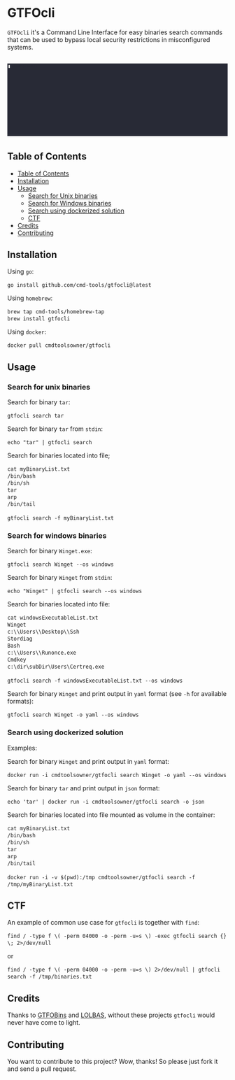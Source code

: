 # GTFOcli

`GTFOcli` it's a Command Line Interface for easy binaries search commands that can be used to bypass local security restrictions in misconfigured systems.

![](https://github.com/cmd-tools/gtfocli/blob/main/docs/gtfocli.gif)
---
## Table of Contents

- [Table of Contents](#table-of-contents)
- [Installation](#installation)
- [Usage](#usage)
  - [Search for Unix binaries](#search-for-unix-binaries)
  - [Search for Windows binaries](#search-for-windows-binaries)
  - [Search using dockerized solution](#search-using-dockerized-solution)
  - [CTF](#CTF)
- [Credits](#credits)
- [Contributing](#contributing)

## Installation

Using `go`:

```shell
go install github.com/cmd-tools/gtfocli@latest
```

Using `homebrew`:

```shell
brew tap cmd-tools/homebrew-tap
brew install gtfocli
```

Using `docker`:

```shell
docker pull cmdtoolsowner/gtfocli
```

## Usage
### Search for unix binaries

Search for binary `tar`:

```shell
gtfocli search tar
```

Search for binary `tar` from `stdin`:

```shell
echo "tar" | gtfocli search
```

Search for binaries located into file;

```shell
cat myBinaryList.txt
/bin/bash
/bin/sh
tar
arp
/bin/tail

gtfocli search -f myBinaryList.txt
```

### Search for windows binaries

Search for binary `Winget.exe`:
```shell
gtfocli search Winget --os windows
```

Search for binary `Winget` from `stdin`:

```shell
echo "Winget" | gtfocli search --os windows
```

Search for binaries located into file:

```shell
cat windowsExecutableList.txt
Winget
c:\\Users\\Desktop\\Ssh
Stordiag
Bash
c:\\Users\\Runonce.exe
Cmdkey
c:\dir\subDir\Users\Certreq.exe

gtfocli search -f windowsExecutableList.txt --os windows
```

Search for binary `Winget` and print output in `yaml` format (see `-h` for available formats):

```shell
gtfocli search Winget -o yaml --os windows
```

### Search using dockerized solution

Examples:

Search for binary `Winget` and print output in `yaml` format:

```shell
docker run -i cmdtoolsowner/gtfocli search Winget -o yaml --os windows
```

Search for binary `tar` and print output in `json` format:

```shell
echo 'tar' | docker run -i cmdtoolsowner/gtfocli search -o json
```

Search for binaries located into file mounted as volume in the container:

```shell
cat myBinaryList.txt
/bin/bash
/bin/sh
tar
arp
/bin/tail

docker run -i -v $(pwd):/tmp cmdtoolsowner/gtfocli search -f /tmp/myBinaryList.txt
```

## CTF

An example of common use case for `gtfocli` is together with `find`:

```shell
find / -type f \( -perm 04000 -o -perm -u=s \) -exec gtfocli search {} \; 2>/dev/null
```

or

```shell
find / -type f \( -perm 04000 -o -perm -u=s \) 2>/dev/null | gtfocli search -f /tmp/binaries.txt
```

## Credits
Thanks to [GTFOBins](https://gtfobins.github.io/) and [LOLBAS](https://lolbas-project.github.io/), without these projects `gtfocli` would never have come to light.

## Contributing
You want to contribute to this project? Wow, thanks! So please just fork it and send a pull request.
